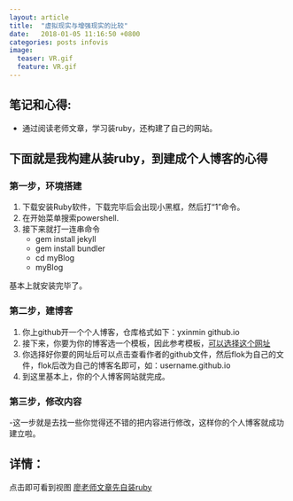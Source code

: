 ```yaml
---
layout: article
title:  "虚拟现实与增强现实的比较"
date:   2018-01-05 11:16:50 +0800
categories: posts infovis 
image:
  teaser: VR.gif
  feature: VR.gif
---
```


## 笔记和心得:
- 通过阅读老师文章，学习装ruby，还构建了自己的网站。
## 下面就是我构建从装ruby，到建成个人博客的心得
### 第一步，环境搭建
  1. 下载安装Ruby软件，下载完毕后会出现小黑框，然后打“1”命令。
  2. 在开始菜单搜索powershell.
  3. 接下来就打一连串命令
        - gem install jekyll
        - gem install bundler
        - cd myBlog
        - myBlog

基本上就安装完毕了。

### 第二步，建博客
1. 你上github开一个个人博客，仓库格式如下：yxinmin github.io
2. 接下来，你要为你的博客选一个模板，因此参考模板，[可以选择这个网址](http://jekyllthemes.org/)
3. 你选择好你要的网址后可以点击查看作者的github文件，然后flok为自己的文件，flok后改为自己的博客名即可，如：username.github.io
4. 到这里基本上，你的个人博客网站就完成。

### 第三步，修改内容
-这一步就是去找一些你觉得还不错的把内容进行修改，这样你的个人博客就成功建立啦。

## 详情：
点击即可看到视图
<a href="https://hanteng.github.io/notes_tech/jekyll/Ruby" target="_blank">廖老师文章先自装ruby</a>

